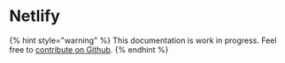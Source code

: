 # Netlify

{% hint style="warning" %}
This documentation is work in progress. Feel free to [contribute on Github](https://github.com/surjithctly/web3forms-docs).
{% endhint %}
